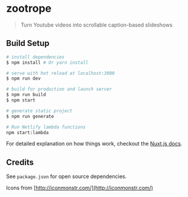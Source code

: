 # zootrope

> Turn Youtube videos into scrollable caption-based slideshows

## Build Setup

``` bash
# install dependencies
$ npm install # Or yarn install

# serve with hot reload at localhost:3000
$ npm run dev

# build for production and launch server
$ npm run build
$ npm start

# generate static project
$ npm run generate

# Run Netlify lambda functions
npm start:lambda
```

For detailed explanation on how things work, checkout the [Nuxt.js docs](https://github.com/nuxt/nuxt.js).

## Credits

See `package.json` for open source dependencies.

Icons from [http://iconmonstr.com/](http://iconmonstr.com/)
